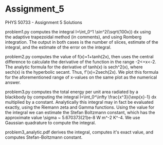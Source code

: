 # Assignment_5
PHYS 50733 - Assignment 5 Solutions

problem1.py computes the integral I=\int_0^1 \sin^2(\sqrt{100x}) dx using the adaptive
trapezoidal method (in comments), and using Romberg integration. The output in both cases is the number of slices,
estimate of the integral, and the estimate of the error on the integral.

problem2.py computes the value of f(x)=1+tanh(2x),
then uses the central difference to calculate 
the derivative of the function in the range 
-2<=x<-2. The analytic formula for the derivative
of tanh(x) is sech^2(x), where sech(x) is the hyperbolic secant.
Thus, f'(x)=2sech(2x). We plot this formula for the aforementioned 
range of x-values on the same plot as the numerical answer. 

problem3.py computes the total energy per unit area
radiated by a blackbody by computing the integral
I=\int_0^\infty \frac{x^3}{\exp{x}-1} dx multiplied 
by a constant. Analytically this integral may in fact be evaluated exactly, 
using the Riemann zeta and Gamma functions. Using the value for the integral
we can estimate the Stefan Boltzmann constant, which has the approximate 
value \sigma ~ 5.670373(21)e-8 W m^-2 K^-4. We use Gaussian quadrature to 
compute the integral.

problem3_analytic.pdf derives the integral, computes it's exact value, and computes Stefan-Boltzmann constant.
